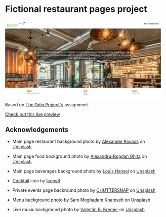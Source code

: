# Fictional restaurant pages project

![Fictional restaurant pages project](./src/images/preview-image.png)

Based on [The Odin Project's](https://www.theodinproject.com/lessons/node-path-javascript-restaurant-page) assignment.

[Check out this live preview](https://nskills-lab.github.io/restaurant-page/)

## Acknowledgements

- Main page restaurant background photo by <a href="https://unsplash.com/@ajk_th?utm_source=unsplash&utm_medium=referral&utm_content=creditCopyText">Alexander Kovacs</a> on <a href="https://unsplash.com/s/photos/restaurant-interior?utm_source=unsplash&utm_medium=referral&utm_content=creditCopyText">Unsplash</a>

- Main page food background photo by <a href="https://unsplash.com/@bogzilla?utm_source=unsplash&utm_medium=referral&utm_content=creditCopyText">Alexandru-Bogdan Ghita</a> on <a href="https://unsplash.com/s/photos/restaurant-food?utm_source=unsplash&utm_medium=referral&utm_content=creditCopyText">Unsplash</a>

- Main page beverages background photo by <a href="https://unsplash.com/es/@louishansel?utm_source=unsplash&utm_medium=referral&utm_content=creditCopyText">Louis Hansel</a> on <a href="https://unsplash.com/s/photos/restaurant-beverages?utm_source=unsplash&utm_medium=referral&utm_content=creditCopyText">Unsplash</a>

- <a target="_blank" href="https://icons8.com/icon/oyu04mtRGNfE/cocktail">Cocktail</a> icon by <a target="_blank" href="https://icons8.com">Icons8</a>

- Private events page backround photo by <a href="https://unsplash.com/@chuttersnap?utm_source=unsplash&utm_medium=referral&utm_content=creditCopyText">CHUTTERSNAP</a> on <a href="https://unsplash.com/s/photos/banquet?utm_source=unsplash&utm_medium=referral&utm_content=creditCopyText">Unsplash</a>

- Menu background photo by <a href="https://unsplash.com/@sammoqadam?utm_source=unsplash&utm_medium=referral&utm_content=creditCopyText">Sam Moghadam Khamseh</a> on <a href="https://unsplash.com/s/photos/food-menu?utm_source=unsplash&utm_medium=referral&utm_content=creditCopyText">Unsplash</a>

- Live music background photo by <a href="https://unsplash.com/@vbk_media?utm_source=unsplash&utm_medium=referral&utm_content=creditCopyText">Valentin B. Kremer</a> on <a href="https://unsplash.com/s/photos/restaurant-music?utm_source=unsplash&utm_medium=referral&utm_content=creditCopyText">Unsplash</a>
